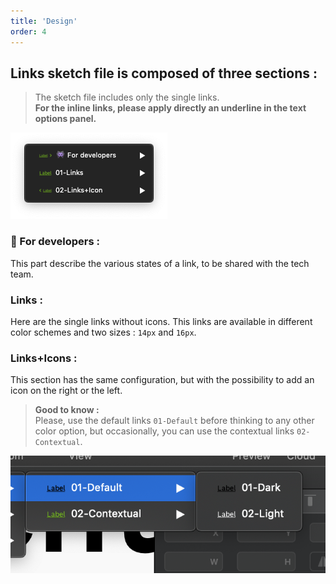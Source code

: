 ```yaml
---
title: 'Design'
order: 4
---
```


## Links sketch file is composed of three sections :

> The sketch file includes only the single links.<br> **For the inline links, please apply directly an underline in the text options panel.**

![sketch-menu](links--sketch-menu.png)

### **👾 For developers :**

This part describe the various states of a link, to be shared with the tech team.

### **Links :**

Here are the single links without icons. This links are available in different color schemes and two sizes : `14px` and `16px`.

### **Links+Icons :**

This section has the same configuration, but with the possibility to add an icon on the right or the left.

> **Good to know :**<br>
> Please, use the default links `01-Default` before thinking to any other color option, but occasionally, you can use the contextual links `02-Contextual`.

![links-menu](default-link.png)
